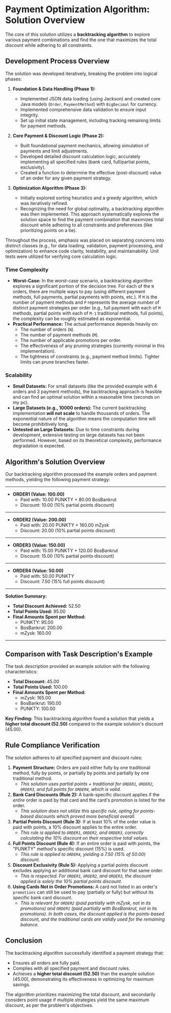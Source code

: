# Payment Optimization Algorithm: Solution Overview

The core of this solution utilizes a **backtracking algorithm** to explore various payment combinations and find the one that maximizes the total discount while adhering to all constraints.

## Development Process Overview

The solution was developed iteratively, breaking the problem into logical phases:

1.  **Foundation & Data Handling (Phase 1):**
    *   Implemented JSON data loading (using Jackson) and created core Java models (`Order`, `PaymentMethod`) with `BigDecimal` for currency.
    *   Implemented comprehensive data validation to ensure input integrity.
    *   Set up initial state management, including tracking remaining limits for payment methods.

2.  **Core Payment & Discount Logic (Phase 2):**
    *   Built foundational payment mechanics, allowing simulation of payments and limit adjustments.
    *   Developed detailed discount calculation logic, accurately implementing all specified rules (bank card, full/partial points, exclusivity).
    *   Created a function to determine the effective (post-discount) value of an order for any given payment strategy.

3.  **Optimization Algorithm (Phase 3):**
    *   Initially explored sorting heuristics and a greedy algorithm, which was iteratively refined.
    *   Recognizing the need for global optimality, a backtracking algorithm was then implemented. This approach systematically explores the solution space to find the payment combination that maximizes total discount while adhering to all constraints and preferences (like prioritizing points on a tie).

Throughout the process, emphasis was placed on separating concerns into distinct classes (e.g., for data loading, validation, payment processing, and optimization) to enhance code clarity, testability, and maintainability. Unit tests were utilized for verifying core calculation logic.

### Time Complexity

*   **Worst-Case:** In the worst-case scenario, a backtracking algorithm explores a significant portion of the decision tree. For each of the `N` orders, there are multiple ways to pay (using different payment methods, full payments, partial payments with points, etc.). If `M` is the number of payment methods and `P` represents the average number of distinct payment strategies per order (e.g., full payment with each of `M` methods, partial points with each of `M-1` traditional methods, full points), the complexity can be roughly estimated as exponential.
*   **Practical Performance:** The actual performance depends heavily on:
    *   The number of orders (`N`).
    *   The number of payment methods (`M`).
    *   The number of applicable promotions per order.
    *   The effectiveness of any pruning strategies (currently minimal in this implementation).
    *   The tightness of constraints (e.g., payment method limits). Tighter limits can prune branches faster.

### Scalability

*   **Small Datasets:** For small datasets (like the provided example with 4 orders and 3 payment methods), the backtracking approach is feasible and can find an optimal solution within a reasonable time (seconds on my pc).
*   **Large Datasets (e.g., 10000 orders):** The current backtracking implementation **will not scale** to handle thousands of orders. The exponential nature of the algorithm means the computation time will become prohibitively long.
*   **Untested on Large Datasets:** Due to time constraints during development, extensive testing on large datasets has not been performed. However, based on its theoretical complexity, performance degradation is expected.

## Algorithm's Solution Overview

Our backtracking algorithm processed the example orders and payment methods, yielding the following payment strategy:

---
*   **ORDER1 (Value: 100.00)**
    *   Paid with: 10.00 PUNKTY + 80.00 BosBankrut
    *   Discount: 10.00 (10% partial points discount)
---
*   **ORDER2 (Value: 200.00)**
    *   Paid with: 20.00 PUNKTY + 160.00 mZysk
    *   Discount: 20.00 (10% partial points discount)
---
*   **ORDER3 (Value: 150.00)**
    *   Paid with: 15.00 PUNKTY + 120.00 BosBankrut
    *   Discount: 15.00 (10% partial points discount)
---
*   **ORDER4 (Value: 50.00)**
    *   Paid with: 50.00 PUNKTY
    *   Discount: 7.50 (15% full points discount)
---

**Solution Summary:**

*   **Total Discount Achieved:** 52.50
*   **Total Points Used:** 95.00
*   **Final Amounts Spent per Method:**
    *   PUNKTY: 95.00
    *   BosBankrut: 200.00
    *   mZysk: 160.00
---

## Comparison with Task Description's Example

The task description provided an example solution with the following characteristics:

*   **Total Discount:** 45.00
*   **Total Points Used:** 100.00
*   **Final Amounts Spent per Method:**
    *   mZysk: 165.00
    *   BosBankrut: 190.00
    *   PUNKTY: 100.00

**Key Finding:** This backtracking algorithm found a solution that yields a **higher total discount (52.50)** compared to the example solution's discount (45.00).

## Rule Compliance Verification

The solution adheres to all specified payment and discount rules:

1.  **Payment Structure:** Orders are paid either fully by one traditional method, fully by points, or partially by points and partially by one traditional method.
    *   *This solution uses partial points + traditional for `ORDER1`, `ORDER2`, `ORDER3`, and full points for `ORDER4`, which is valid.*
2.  **Bank Card Discounts (Rule 2):** A bank-specific discount applies if the *entire* order is paid by that card and the card's promotion is listed for the order.
    *   *This solution does not utilize this specific rule, opting for points-based discounts which proved more beneficial overall.*
3.  **Partial Points Discount (Rule 3):** If at least 10% of the order value is paid with points, a 10% discount applies to the entire order.
    *   *This rule is applied to `ORDER1`, `ORDER2`, and `ORDER3`, correctly calculating the 10% discount on their respective total values.*
4.  **Full Points Discount (Rule 4):** If an entire order is paid with points, the "PUNKTY" method's specific discount (15%) is used.
    *   *This rule is applied to `ORDER4`, yielding a 7.50 (15% of 50.00) discount.*
5.  **Discount Exclusivity (Rule 5):** Applying a partial points discount excludes applying an additional bank card discount for that same order.
    *   *This is respected. For `ORDER1`, `ORDER2`, and `ORDER3`, the discount applied is solely the 10% partial points discount.*
6.  **Using Cards Not in Order Promotions:** A card not listed in an order's `promotions` can still be used to pay (partially or fully) but without its specific bank card discount.
    *   *This is relevant for `ORDER2` (paid partially with mZysk, not in its promotions) and `ORDER1` (paid partially with BosBankrut, not in its promotions). In both cases, the discount applied is the points-based discount, and the traditional cards are validly used for the remaining balance.*

## Conclusion

The backtracking algorithm successfully identified a payment strategy that:
*   Ensures all orders are fully paid.
*   Complies with all specified payment and discount rules.
*   Achieves a **higher total discount (52.50)** than the example solution (45.00), demonstrating its effectiveness in optimizing for maximum savings.

The algorithm prioritizes maximizing the total discount, and secondarily considers point usage if multiple strategies yield the same maximum discount, as per the problem's objectives.